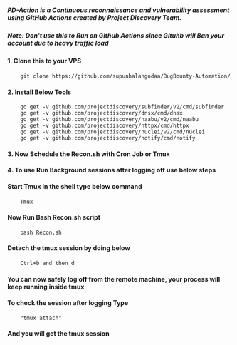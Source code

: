 ##### PD-Action is a Continuous reconnaissance and vulnerability assessment using GitHub Actions created by Project Discovery Team.
##### Note: Don't use this to Run on Github Actions since Gituhb will Ban your account due to heavy traffic load

#### 1. Clone this to your VPS
        git clone https://github.com/supunhalangodaa/BugBounty-Automation/
#### 2. Install Below Tools
        go get -v github.com/projectdiscovery/subfinder/v2/cmd/subfinder
        go get -v github.com/projectdiscovery/dnsx/cmd/dnsx
        go get -v github.com/projectdiscovery/naabu/v2/cmd/naabu
        go get -v github.com/projectdiscovery/httpx/cmd/httpx
        go get -v github.com/projectdiscovery/nuclei/v2/cmd/nuclei
        go get -v github.com/projectdiscovery/notify/cmd/notify
#### 3. Now Schedule the Recon.sh with Cron Job or Tmux
#### 4. To use Run Background sessions after logging off use below steps 
#### Start Tmux in the shell type below command
        Tmux
#### Now Run Bash Recon.sh script
        bash Recon.sh
#### Detach the tmux session by doing below
        Ctrl+b and then d
#### You can now safely log off from the remote machine, your process will keep running inside tmux
#### To check the session after logging Type 
        "tmux attach" 
#### And you will get the tmux session
